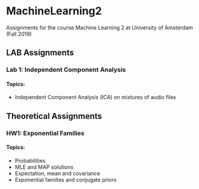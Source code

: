 # MachineLearning2
Assignments for the course Machine Learning 2 at University of Amsterdam (Fall 2019)

## LAB Assignments
### Lab 1: Independent Component Analysis
#### Topics:
- Independent Component Analysis (ICA) on mixtures of audio files

## Theoretical Assignments
### HW1: Exponential Families
#### Topics:
- Probabilities
- MLE and MAP solutions
- Expectation, mean and covariance
- Exponential families and conjugate priors
